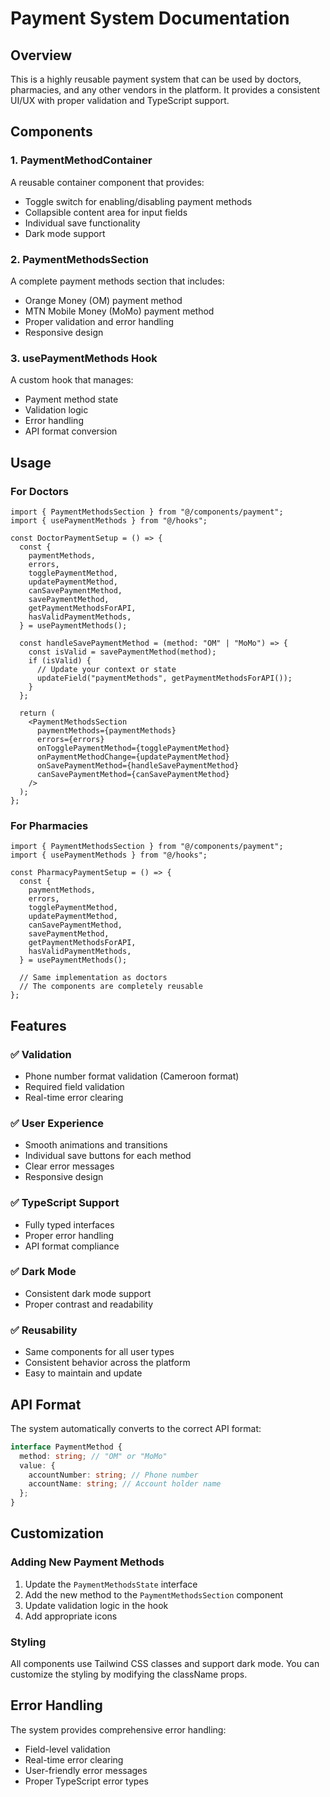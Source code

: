 # Payment System Documentation

## Overview

This is a highly reusable payment system that can be used by doctors, pharmacies, and any other vendors in the platform. It provides a consistent UI/UX with proper validation and TypeScript support.

## Components

### 1. PaymentMethodContainer

A reusable container component that provides:

- Toggle switch for enabling/disabling payment methods
- Collapsible content area for input fields
- Individual save functionality
- Dark mode support

### 2. PaymentMethodsSection

A complete payment methods section that includes:

- Orange Money (OM) payment method
- MTN Mobile Money (MoMo) payment method
- Proper validation and error handling
- Responsive design

### 3. usePaymentMethods Hook

A custom hook that manages:

- Payment method state
- Validation logic
- Error handling
- API format conversion

## Usage

### For Doctors

```tsx
import { PaymentMethodsSection } from "@/components/payment";
import { usePaymentMethods } from "@/hooks";

const DoctorPaymentSetup = () => {
  const {
    paymentMethods,
    errors,
    togglePaymentMethod,
    updatePaymentMethod,
    canSavePaymentMethod,
    savePaymentMethod,
    getPaymentMethodsForAPI,
    hasValidPaymentMethods,
  } = usePaymentMethods();

  const handleSavePaymentMethod = (method: "OM" | "MoMo") => {
    const isValid = savePaymentMethod(method);
    if (isValid) {
      // Update your context or state
      updateField("paymentMethods", getPaymentMethodsForAPI());
    }
  };

  return (
    <PaymentMethodsSection
      paymentMethods={paymentMethods}
      errors={errors}
      onTogglePaymentMethod={togglePaymentMethod}
      onPaymentMethodChange={updatePaymentMethod}
      onSavePaymentMethod={handleSavePaymentMethod}
      canSavePaymentMethod={canSavePaymentMethod}
    />
  );
};
```

### For Pharmacies

```tsx
import { PaymentMethodsSection } from "@/components/payment";
import { usePaymentMethods } from "@/hooks";

const PharmacyPaymentSetup = () => {
  const {
    paymentMethods,
    errors,
    togglePaymentMethod,
    updatePaymentMethod,
    canSavePaymentMethod,
    savePaymentMethod,
    getPaymentMethodsForAPI,
    hasValidPaymentMethods,
  } = usePaymentMethods();

  // Same implementation as doctors
  // The components are completely reusable
};
```

## Features

### ✅ Validation

- Phone number format validation (Cameroon format)
- Required field validation
- Real-time error clearing

### ✅ User Experience

- Smooth animations and transitions
- Individual save buttons for each method
- Clear error messages
- Responsive design

### ✅ TypeScript Support

- Fully typed interfaces
- Proper error handling
- API format compliance

### ✅ Dark Mode

- Consistent dark mode support
- Proper contrast and readability

### ✅ Reusability

- Same components for all user types
- Consistent behavior across the platform
- Easy to maintain and update

## API Format

The system automatically converts to the correct API format:

```typescript
interface PaymentMethod {
  method: string; // "OM" or "MoMo"
  value: {
    accountNumber: string; // Phone number
    accountName: string; // Account holder name
  };
}
```

## Customization

### Adding New Payment Methods

1. Update the `PaymentMethodsState` interface
2. Add the new method to the `PaymentMethodsSection` component
3. Update validation logic in the hook
4. Add appropriate icons

### Styling

All components use Tailwind CSS classes and support dark mode. You can customize the styling by modifying the className props.

## Error Handling

The system provides comprehensive error handling:

- Field-level validation
- Real-time error clearing
- User-friendly error messages
- Proper TypeScript error types
